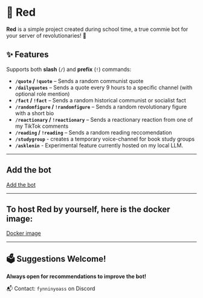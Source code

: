 # 🔴 Red

**Red** is a simple project created during school time, a true commie bot for your server of revolutionaries! 🚩

## ✨ Features

Supports both **slash** (`/`) and **prefix** (`!`) commands:

- **`/quote` / `!quote`** – Sends a random communist quote
- **`/dailyquotes`** – Sends a quote every 9 hours to a specific channel (with optional role mention)
- **`/fact` / `!fact`** – Sends a random historical communist or socialist fact
- **`/randomfigure` / `!randomfigure`** – Sends a random revolutionary figure with a short bio
- **`/reactionary` / `!reactionary`** – Sends a reactionary reaction from one of my TikTok comments
- **`/reading` / `!reading`** – Sends a random reading reccomendation
- **`/studygroup`** - creates a temporary voice-channel for book study groups
- **`/asklenin`** - Experimental feature currently hosted on my local LLM.

---

## Add the bot
[Add the bot](https://discord.com/oauth2/authorize?client_id=1376840332578132069&permissions=8&integration_type=0&scope=bot+applications.commands)

---

## To host Red by yourself, here is the docker image:
[Docker image](https://hub.docker.com/repository/docker/swissschoggi/red/tags/latest/sha256-27e8c9a18aabefa31f2fe1e3f99fbdfd8b4c4f853be04abc0acbc1d4d3cb7784)

---

## 🗳️ Suggestions Welcome!

**Always open for recommendations to improve the bot!**

📬 Contact: `fynninyoass` on Discord
